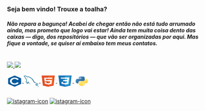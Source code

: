 ### Seja bem vindo! Trouxe a toalha?
##### Não repara a bagunça! Acabei de chegar então não está tudo arrumado ainda, mas prometo que logo vai estar! Ainda tem muita coisa dento das caixas — digo, dos repositórios — que vão ser organizadas por aqui. Mas fique a vontade, se quiser aí embaixo tem meus contatos.
<br>
<div>
<a href="https://github.com/vitor-tml">
<img height="140em" src="https://github-readme-stats.vercel.app/api?username=vitor-tml&show_icons=true&theme=dracula&include_all_commits=true&count_private=true"/>
<img height="140em" src="https://github-readme-stats.vercel.app/api/top-langs/?username=vitor-tml&layout=compact&langs_count=7&theme=dracula"/>
 </div>
<div style= display: inline_block>
  <br>
 <img align="center" alt="Vitor-C" height="30" width="40" src="https://raw.githubusercontent.com/devicons/devicon/master/icons/c/c-plain.svg">
 <img align="center" alt="Vitor-C" height="30" width="40" src="https://raw.githubusercontent.com/devicons/devicon/master/icons/mysql/mysql-plain.svg">
 <img align="center" alt="Vitor-HTML" height="30" width="40" src="https://raw.githubusercontent.com/devicons/devicon/master/icons/html5/html5-original.svg">
 <img align="center" alt="Vitor-CSS" height="30" width="40" src="https://raw.githubusercontent.com/devicons/devicon/master/icons/css3/css3-original.svg">
 <img align="center" alt="Vitor-Python" height="30" width="40" src="https://raw.githubusercontent.com/devicons/devicon/master/icons/python/python-original.svg">
</div>
 
 
##
<div>
<a href="https://www.instagram.com/vitor_tml/" target="_blank"><img alt="istagram-icon" height"30" width= "40 "src="https://image.flaticon.com/icons/png/512/2111/2111463.png"></a>
<a href="https://www.linkedin.com/in/vitortml/" target="_blank"><img alt="istagram-icon" height"30" width= "40 "src="https://image.flaticon.com/icons/png/512/174/174857.png">
</a>
</div>
<!--
**Vitor-tml/vitor-tml** is a ✨ _special_ ✨ repository because its `README.md` (this file) appears on your GitHub profile.

Here are some ideas to get you started:

- 🔭 I’m currently working on ...
- 🌱 I’m currently learning ...
- 👯 I’m looking to collaborate on ...
- 🤔 I’m looking for help with ...
- 💬 Ask me about ...
- 📫 How to reach me: ...
- 😄 Pronouns: ...
- ⚡ Fun fact: ...
-->
